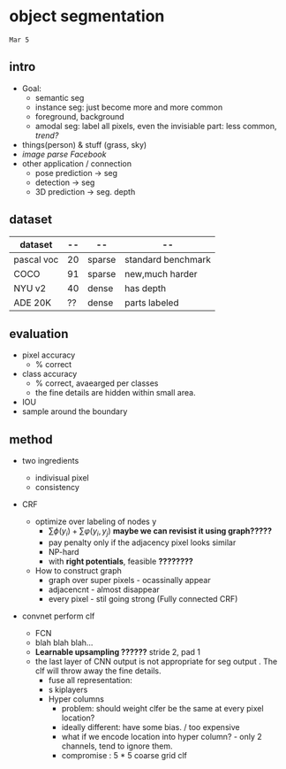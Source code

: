 # object segmentation
`Mar 5`

## intro
- Goal:
    + semantic seg
    + instance seg: just become more and more common
    + foreground, background
    + amodal seg: label all pixels, even the invisiable part: less common, _trend?_
- things(person) & stuff (grass, sky)
- _image parse Facebook_
- other application / connection
    + pose prediction -> seg
    + detection -> seg
    + 3D prediction -> seg. depth

## dataset 

|dataset | -- | -- | -- |
|---|---|---| ---|
| pascal voc | 20 | sparse | standard benchmark|
|COCO | 91 | sparse | new,much harder|
|NYU v2 | 40 | dense | has depth |
|ADE 20K | ?? | dense | parts labeled|

<!--     + pascal voc
        * 20 classes
        * sparse coverage
        * standard
    + MS COCO
        * 91 classes + instances
        * sparse coverage
        * new, nuch harder
    + NYU v2
        * 40 
        * dense
        * has depth
    +  ADE20K
        *  parts label -->

## evaluation
+ pixel accuracy
    * % correct
+ class accuracy
    * % correct, avaearged per classes
    * the fine details are hidden within small area.
+ IOU
+ sample around the boundary

## method
- two ingredients
    + indivisual pixel
    + consistency
- CRF
    + optimize over labeling of nodes y
        * $\sum \phi(y_i) + \sum \varphi(y_i, y_j)$ __maybe we can revisist it using graph?????__
        * pay penalty only if the adjacency pixel looks similar
        * NP-hard
        * with __right potentials__, feasible __????????__
    + How to construct graph
        * graph over super pixels - ocassinally appear
        * adjacencnt - almost disappear
        * every pixel - stil going strong (Fully connected CRF)

- convnet perform clf
    + FCN
    + blah blah blah...
    + __Learnable upsampling ??????__  stride 2, pad 1
    + the last layer of CNN output is not appropriate for seg output . The clf will throw away the fine details.
        * fuse all representation: 
        * s kiplayers 
        * Hyper columns
            - problem: should weight clfer be the same at every pixel location?
            - ideally different: have some bias. / too expensive
            - what if we encode location into hyper column? - only 2 channels, tend to ignore them.
            - compromise :  5 * 5 coarse grid clf


